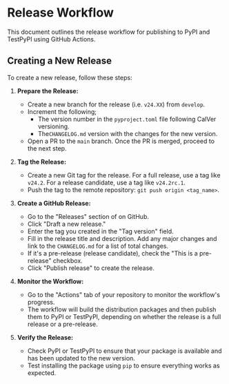 # Release Workflow

This document outlines the release workflow for publishing to PyPI and TestPyPI using GitHub Actions.

## Creating a New Release

To create a new release, follow these steps:

1. **Prepare the Release:**
   -  Create a new branch for the release (i.e. `v24.XX`) from `develop`.
   -  Increment the following;
         -  The version number in the `pyproject.toml` file following CalVer versioning.
         -  The`CHANGELOG.md` version with the changes for the new version.
   -  Open a PR to the `main` branch. Once the PR is merged, proceed to the next step.

2. **Tag the Release:**
   -  Create a new Git tag for the release. For a full release, use a tag like `v24.2`. For a release candidate, use a tag like `v24.2rc.1`.
   -  Push the tag to the remote repository: `git push origin <tag_name>`.

3. **Create a GitHub Release:**
   -  Go to the "Releases" section of on GitHub.
   -  Click "Draft a new release."
   -  Enter the tag you created in the "Tag version" field.
   -  Fill in the release title and description. Add any major changes and link to the `CHANGELOG.md` for a list of total changes.
   -  If it's a pre-release (release candidate), check the "This is a pre-release" checkbox.
   -  Click "Publish release" to create the release.

4. **Monitor the Workflow:**
   -  Go to the "Actions" tab of your repository to monitor the workflow's progress.
   -  The workflow will build the distribution packages and then publish them to PyPI or TestPyPI, depending on whether the release is a full release or a pre-release.

5. **Verify the Release:**
   -  Check PyPI or TestPyPI to ensure that your package is available and has been updated to the new version.
   -  Test installing the package using `pip` to ensure everything works as expected.

